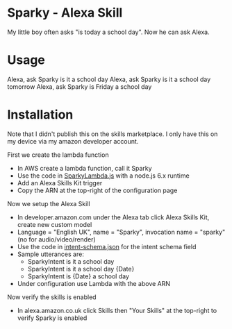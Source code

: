 # Sparky - Alexa Skill
My little boy often asks "is today a school day". Now he can ask Alexa.

# Usage
Alexa, ask Sparky is it a school day
Alexa, ask Sparky is it a school day tomorrow
Alexa, ask Sparky is Friday a school day

# Installation
Note that I didn't publish this on the skills marketplace. I only have this on my device via my amazon developer account.

First we create the lambda function

- In AWS create a lambda function, call it Sparky
- Use the code in [SparkyLambda.js](SparkyLambda.js) with a node.js 6.x runtime
- Add an Alexa Skills Kit trigger
- Copy the ARN at the top-right of the configuration page

Now we setup the Alexa Skill

- In developer.amazon.com under the Alexa tab click Alexa Skills Kit, create new custom model
- Language = "English UK", name = "Sparky", invocation name = "sparky" (no for audio/video/render)
- Use the code in [intent-schema.json](intent-schema.json) for the intent schema field
- Sample utterances are:
  - SparkyIntent is it a school day
  - SparkyIntent is it a school day {Date}
  - SparkyIntent is {Date} a school day
- Under configuration use Lambda with the above ARN

Now verify the skills is enabled

- In alexa.amazon.co.uk click Skills then "Your Skills" at the top-right to verify Sparky is enabled

